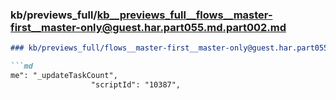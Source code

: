 ### kb/previews_full/kb__previews_full__flows__master-first__master-only@guest.har.part055.md.part002.md

```md
### kb/previews_full/flows__master-first__master-only@guest.har.part055.md (part 002)

```md
me": "_updateTaskCount",
                  "scriptId": "10387",
 
```

```

```

